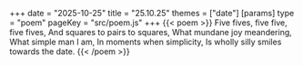 +++
date = "2025-10-25"
title = "25.10.25"
themes = ["date"]
[params]
  type = "poem"
  pageKey = "src/poem.js"
+++
{{< poem >}}
Five fives, five five, five fives,
And squares to pairs to squares,
What mundane joy meandering,
What simple man I am,
In moments when simplicity,
Is wholly silly smiles towards the date.
{{< /poem >}}